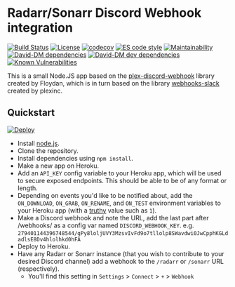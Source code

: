 # Radarr/Sonarr Discord Webhook integration

[![Build Status](https://travis-ci.com/dylanjboyd/radarr-sonarr-discord-webhook.svg?branch=master)](https://travis-ci.com/dylanjboyd/radarr-sonarr-discord-webhook)
[![License](https://img.shields.io/:license-mit-blue.svg)](https://badges.mit-license.org)
[![codecov](https://codecov.io/gh/dylanjboyd/radarr-sonarr-discord-webhook/branch/master/graph/badge.svg)](https://codecov.io/gh/dylanjboyd/radarr-sonarr-discord-webhook)
[![ES code style](https://img.shields.io/badge/code%20style-ES-blue)](https://github.com/thenativeweb/eslint-config-es)
[![Maintainability](https://api.codeclimate.com/v1/badges/d8548e0893cf815e0699/maintainability)](https://codeclimate.com/github/dylanjboyd/radarr-sonarr-discord-webhook/maintainability)
[![David-DM dependencies](https://david-dm.org/dylanjboyd/radarr-sonarr-discord-webhook/status.svg)](https://david-dm.org/dylanjboyd/radarr-sonarr-discord-webhook)
[![David-DM dev dependencies](https://david-dm.org/dylanjboyd/radarr-sonarr-discord-webhook/dev-status.svg)](https://david-dm.org/dylanjboyd/radarr-sonarr-discord-webhook?type=dev)
[![Known Vulnerabilities](https://snyk.io/test/github/dylanjboyd/radarr-sonarr-discord-webhook/badge.svg?targetFile=package.json)](https://snyk.io/test/github/dylanjboyd/radarr-sonarr-discord-webhook?targetFile=package.json)

This is a small Node.JS app based on the [plex-discord-webhook](https://github.com/Floydan/plex-discord-webhook) library created by Floydan, which is in turn based on the library [webhooks-slack](https://github.com/plexinc/webhooks-slack) created by plexinc.

## Quickstart

[![Deploy](https://www.herokucdn.com/deploy/button.svg)](https://heroku.com/deploy)
 
- Install [node.js](https://nodejs.org/en/).
- Clone the repository.
- Install dependencies using `npm install`.
- Make a new app on Heroku.
- Add an `API_KEY` config variable to your Heroku app, which will be used to secure exposed endpoints. This should be able to be of any format or length.
- Depending on events you'd like to be notified about, add the `ON_DOWNLOAD`, `ON_GRAB`, `ON_RENAME`, and `ON_TEST` environment variables to your Heroku app (with a [truthy](https://developer.mozilla.org/en-US/docs/Glossary/Truthy) value such as `1`).
- Make a Discord webhook and note the URL, add the last part after /webhooks/ as a config var named `DISCORD_WEBHOOK_KEY`. e.g. `279401144396748544/gPy8loljUVY3MzsvIvFd9o7tllolp8SWavdwi0JwCpphKGLdadlsE8Dv4hlolhkd0hFA`
- Deploy to Heroku.
- Have any Radarr or Sonarr instance (that you wish to contribute to your desired Discord channel) add a webhook to the `/radarr` or `/sonarr` URL (respectively). 
  - You'll find this setting in `Settings` > `Connect` > `+` > `Webhook`